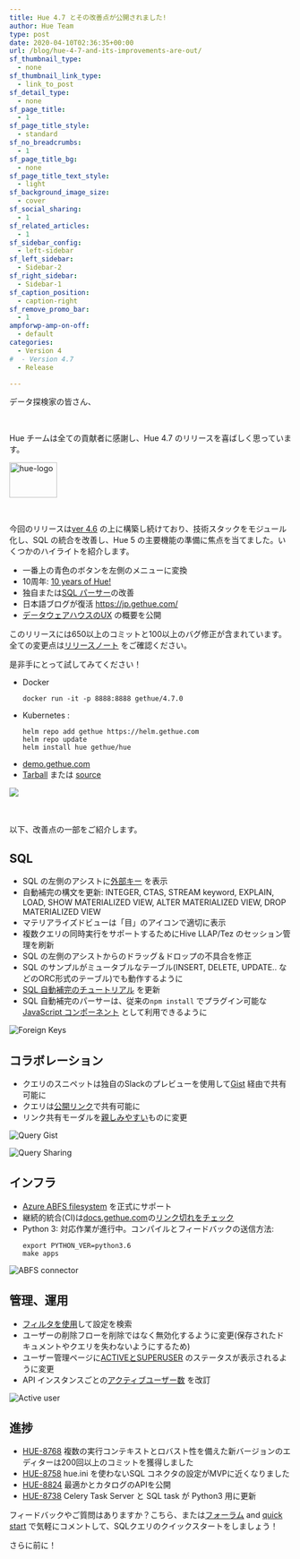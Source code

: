 ```yaml
---
title: Hue 4.7 とその改善点が公開されました!
author: Hue Team
type: post
date: 2020-04-10T02:36:35+00:00
url: /blog/hue-4-7-and-its-improvements-are-out/
sf_thumbnail_type:
  - none
sf_thumbnail_link_type:
  - link_to_post
sf_detail_type:
  - none
sf_page_title:
  - 1
sf_page_title_style:
  - standard
sf_no_breadcrumbs:
  - 1
sf_page_title_bg:
  - none
sf_page_title_text_style:
  - light
sf_background_image_size:
  - cover
sf_social_sharing:
  - 1
sf_related_articles:
  - 1
sf_sidebar_config:
  - left-sidebar
sf_left_sidebar:
  - Sidebar-2
sf_right_sidebar:
  - Sidebar-1
sf_caption_position:
  - caption-right
sf_remove_promo_bar:
  - 1
ampforwp-amp-on-off:
  - default
categories:
  - Version 4
#  - Version 4.7
  - Release

---
```

データ探検家の皆さん、

&nbsp;

Hue チームは全ての貢献者に感謝し、Hue 4.7 のリリースを喜ばしく思っています。

<img class="" src="https://cdn.gethue.com/uploads/2015/08/hue-logo-copy.png" alt="hue-logo" width="85" height="63" />

&nbsp;

今回のリリースは[ver 4.6](https://gethue.com/hue-4-6-and-its-improvements-are-out/) の上に構築し続けており、技術スタックをモジュール化し、SQL の統合を改善し、Hue 5 の主要機能の準備に焦点を当てました。いくつかのハイライトを紹介します。

* 一番上の青色のボタンを左側のメニューに変換
* 10周年: [10 years of Hue!](https://gethue.com/blog/2020-01-28-ten-years-data-querying-ux-evolution/)
* 独自または[SQL パーサー](https://docs.gethue.com/developer/development/#sql-parsers)の改善
* 日本語ブログが復活 https://jp.gethue.com/
* [データウェアハウスのUX](https://gethue.com/blog/2020-02-10-sql-query-experience-of-your-cloud-data-warehouse/) の概要を公開


このリリースには650以上のコミットと100以上のバグ修正が含まれています。全ての変更点は[リリースノート](https://docs.gethue.com/releases/release-notes-4.7.0/) をご確認ください。

是非手にとって試してみてください！

* Docker
    ```
    docker run -it -p 8888:8888 gethue/4.7.0
    ```
* Kubernetes :
    ```
    helm repo add gethue https://helm.gethue.com
    helm repo update
    helm install hue gethue/hue
    ```
* [demo.gethue.com](demo.gethue.com)
* [Tarball](https://cdn.gethue.com/downloads/hue-4.7.0.tgz) または [source](https://github.com/cloudera/hue/archive/release-4.7.0.zip)

<a href="https://cdn.gethue.com/uploads/2020/04/hue-4.7.png">
  <img src="https://cdn.gethue.com/uploads/2020/04/hue-4.7.png" />
</a>

</br>
</br>
</br>

以下、改善点の一部をご紹介します。

## SQL

* SQL の左側のアシストに[外部キー](https://gethue.com/2019-11-13-sql-column-assist-icons/) を表示
* 自動補完の構文を更新: INTEGER, CTAS, STREAM keyword, EXPLAIN, LOAD, SHOW MATERIALIZED VIEW, ALTER MATERIALIZED VIEW,  DROP MATERIALIZED VIEW
* マテリアライズドビューは「目」のアイコンで適切に表示
* 複数クエリの同時実行をサポートするためにHive LLAP/Tez のセッション管理を刷新
* SQL の左側のアシストからのドラッグ＆ドロップの不具合を修正
* SQL のサンプルがミュータブルなテーブル(INSERT, DELETE, UPDATE.. などのORC形式のテーブル)でも動作するように
* [SQL 自動補完のチュートリアル](https://docs.gethue.com/developer/development/#sql-parsers) を更新
* SQL 自動補完のパーサーは、従来の`npm install` でプラグイン可能な[JavaScript コンポーネント](https://jp.gethue.com/blog/2020-02-27-using-sql-parser-module/) として利用できるように

![Foreign Keys](https://cdn.gethue.com/uploads/2019/11/sql_columns_assist_keys.png)

## コラボレーション

* クエリのスニペットは独自のSlackのプレビューを使用して[Gist](https://jp.gethue.com/blog/2020-03-04-datawarehouse-database-sql-collaboration-and-sharing-with-link-and-gist/#sql-snippet---gist) 経由で共有可能に
* クエリは[公開リンク](https://jp.gethue.com/blog/2020-03-04-datawarehouse-database-sql-collaboration-and-sharing-with-link-and-gist/#public-links)で共有可能に
* リンク共有モーダルを[親しみやすい](https://cdn.gethue.com/uploads/2020/04/4.7_sharing_popup.png)ものに変更

![Query Gist](https://cdn.gethue.com/uploads/2020/03/editor_gist_slack.png)

![Query Sharing](https://cdn.gethue.com/uploads/2020/03/editor_sharing_popup.png)

## インフラ

* [Azure ABFS filesystem](https://gethue.com/integration-with-microsoft-azure-data-lake-store-gen2/) を正式にサポート
* 継続的統合(CI)は[docs.gethue.com](https://docs.gethue.com/)の[リンク切れをチェック](https://jp.gethue.com/checking-dead-links-automatically-continuous-integration/)
* Python 3: 対応作業が進行中。コンパイルとフィードバックの送信方法:
  ```
  export PYTHON_VER=python3.6
  make apps
  ```

![ABFS connector](https://cdn.gethue.com/uploads/2020/04/4.7_filebrowser_abfs.png)

## 管理、運用

* [フィルタを使用](https://cdn.gethue.com/uploads/2020/04/4.7_admin_config_filter.png)して設定を検索
* ユーザーの削除フローを削除ではなく無効化するように変更(保存されたドキュメントやクエリを失わないようにするため)
* ユーザー管理ページに[ACTIVEとSUPERUSER](https://cdn.gethue.com/uploads/2020/04/4.7_admin_users_status.png) のステータスが表示されるように変更
* API インスタンスごとの[アクティブユーザー数](https://jp.gethue.com/hue-active-users-metric-improvements/) を改訂

![Active user](https://cdn.gethue.com/uploads/2020/04/cm_active_users.png)

## 進捗

* [HUE-8768](https://issues.cloudera.org/browse/HUE-8768) 複数の実行コンテキストとロバスト性を備えた新バージョンのエディターは200回以上のコミットを獲得しました
* [HUE-8758](https://issues.cloudera.org/browse/HUE-8758) hue.ini を使わないSQL コネクタの設定がMVPに近くなりました
* [HUE-8824](https://issues.cloudera.org/browse/HUE-8824) 最適かとカタログのAPIを公開
* [HUE-8738](https://issues.cloudera.org/browse/HUE-8738) Celery Task Server と SQL task が Python3 用に更新


フィードバックやご質問はありますか？こちら、または<a href="https://discourse.gethue.com/">フォーラム</a> and <a href="https://docs.gethue.com/quickstart/">quick start</a> で気軽にコメントして、SQLクエリのクイックスタートをしましょう！


さらに前に！
